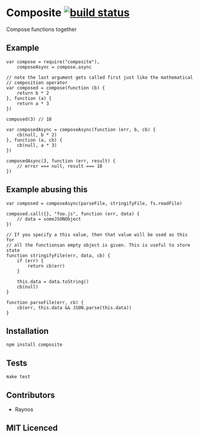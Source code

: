 # Composite [![build status][1]][2]

Compose functions together

## Example

    var compose = require("composite"),
        composeAsync = compose.async

    // note the last argument gets called first just like the mathematical 
    // composition operator
    var composed = compose(function (b) {
        return b * 2
    }, function (a) {
        return a * 3
    })

    composed(3) // 18

    var composedAsync = composeAsync(function (err, b, cb) {
        cb(null, b * 2)
    }, function (a, cb) {
        cb(null, a * 3)
    })

    composedAsync(3, function (err, result) {
        // error === null, result === 18
    })

## Example abusing this

    var composed = composeAsync(parseFile, stringifyFile, fs.readFile)

    composed.call({}, "foo.js", function (err, data) {
        // data = someJSONObject
    })

    // If you specify a this value, then that value will be used as this for
    // all the functionsan empty object is given. This is useful to store state
    function stringifyFile(err, data, cb) {
        if (err) {
            return cb(err)
        }

        this.data = data.toString()
        cb(null)
    }

    function parseFile(err, cb) {
        cb(err, this.data && JSON.parse(this.data))
    }

## Installation

`npm install composite`

## Tests

`make test`

## Contributors

 - Raynos

## MIT Licenced

  [1]: https://secure.travis-ci.org/Raynos/composite.png
  [2]: http://travis-ci.org/Raynos/composite